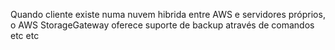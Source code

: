 Quando cliente existe numa nuvem hibrida entre AWS e servidores próprios, o AWS StorageGateway oferece suporte de backup através de comandos etc etc